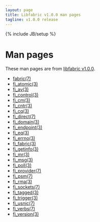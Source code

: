 ```yaml
---
layout: page
title: Libfabric v1.0.0 man pages
tagline: v1.0.0 release
---
```

{% include JB/setup %}

# Man pages

These man pages are from [libfabric 
v1.0.0](https://www.openfabrics.org/downloads/ofiwg/nightly_tarballs/libfabric-1.0.0.tar.bz2).

* [fabric(7)](fabric.7.html)
* [fi_atomic(3)](fi_atomic.3.html)
* [fi_av(3)](fi_av.3.html)
* [fi_control(3)](fi_control.3.html)
* [fi_cm(3)](fi_cm.3.html)
* [fi_cntr(3)](fi_cntr.3.html)
* [fi_cq(3)](fi_cq.3.html)
* [fi_direct(7)](fi_direct.7.html)
* [fi_domain(3)](fi_domain.3.html)
* [fi_endpoint(3)](fi_endpoint.3.html)
* [fi_eq(3)](fi_eq.3.html)
* [fi_errno(3)](fi_errno.3.html)
* [fi_fabric(3)](fi_fabric.3.html)
* [fi_getinfo(3)](fi_getinfo.3.html)
* [fi_mr(3)](fi_mr.3.html)
* [fi_msg(3)](fi_msg.3.html)
* [fi_poll(3)](fi_poll.3.html)
* [fi_provider(7)](fi_provider.7.html)
* [fi_psm(7)](fi_psm.7.html)
* [fi_rma(3)](fi_rma.3.html)
* [fi_sockets(7)](fi_sockets.7.html)
* [fi_tagged(3)](fi_tagged.3.html)
* [fi_trigger(3)](fi_trigger.3.html)
* [fi_usnic(7)](fi_usnic.7.html)
* [fi_verbs(7)](fi_verbs.7.html)
* [fi_version(3)](fi_version.3.html)

